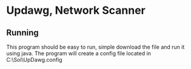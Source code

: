 # Updawg, Network Scanner
<h2>Running</h2>
This program should be easy to run, simple download the file and run it using java. The program will create a config file located in C:\Sol\UpDawg.config
